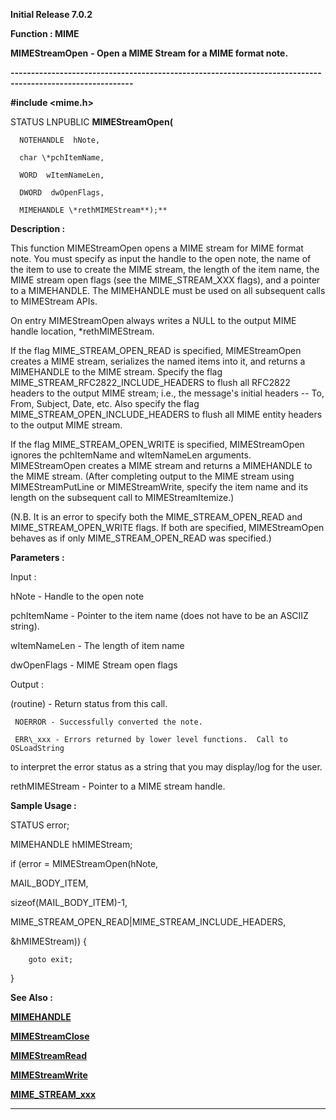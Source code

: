 




<!--
 /\* Font Definitions \*/
 @font-face
 {font-family:Courier;
 panose-1:2 7 4 9 2 2 5 2 4 4;}
@font-face
 {font-family:Helv;
 panose-1:2 11 6 4 2 2 2 3 2 4;}
@font-face
 {font-family:"Cambria Math";
 panose-1:2 4 5 3 5 4 6 3 2 4;}
 /\* Style Definitions \*/
 p.MsoNormal, li.MsoNormal, div.MsoNormal
 {margin-top:0cm;
 margin-right:0cm;
 margin-bottom:8.0pt;
 margin-left:0cm;
 line-height:107%;
 font-size:11.0pt;
 font-family:"Calibri",sans-serif;}
.MsoChpDefault
 {font-size:11.0pt;}
.MsoPapDefault
 {margin-bottom:8.0pt;
 line-height:107%;}
 /\* Page Definitions \*/
 @page WordSection1
 {size:612.0pt 792.0pt;
 margin:72.0pt 72.0pt 72.0pt 72.0pt;}
div.WordSection1
 {page:WordSection1;}
-->




**Initial Release 7.0.2**



**Function : MIME**



**MIMEStreamOpen** **- Open a
MIME Stream for a MIME format note.**


**----------------------------------------------------------------------------------------------------------**



**#include <mime.h>**



STATUS
LNPUBLIC **MIMEStreamOpen(**  

      NOTEHANDLE  hNote,  

      char \*pchItemName,  

      WORD  wItemNameLen,  

      DWORD  dwOpenFlags,  

      MIMEHANDLE \*rethMIMEStream**);**



**Description :**



This
function MIMEStreamOpen opens a MIME stream for MIME format note.  You must
specify as input the handle to the open note, the name of the item to use to
create the MIME stream, the length of the item name, the MIME stream open flags
(see the MIME\_STREAM\_XXX flags), and a pointer to a MIMEHANDLE.  The MIMEHANDLE
must be used on all subsequent calls to MIMEStream APIs.


 


On entry
MIMEStreamOpen always writes a NULL to the output MIME handle location,
\*rethMIMEStream.  


 


If the flag
MIME\_STREAM\_OPEN\_READ is specified, MIMEStreamOpen creates a MIME stream,
serializes the named items into it, and returns a MIMEHANDLE to the MIME
stream.  Specify the flag MIME\_STREAM\_RFC2822\_INCLUDE\_HEADERS to flush all
RFC2822 headers to the output MIME stream; i.e., the message's initial headers
-- To, From, Subject, Date, etc.  Also specify the flag
MIME\_STREAM\_OPEN\_INCLUDE\_HEADERS to flush all MIME entity headers to the output
MIME stream.


 


If the flag
MIME\_STREAM\_OPEN\_WRITE is specified, MIMEStreamOpen ignores the pchItemName and
wItemNameLen arguments.  MIMEStreamOpen creates a MIME stream and returns a
MIMEHANDLE to the MIME stream.  (After completing output to the MIME stream
using MIMEStreamPutLine or MIMEStreamWrite, specify the item name and its
length on the subsequent call to MIMEStreamItemize.)


 


(N.B.  It is
an error to specify both the MIME\_STREAM\_OPEN\_READ and MIME\_STREAM\_OPEN\_WRITE
flags.  If both are specified, MIMEStreamOpen behaves as if only
MIME\_STREAM\_OPEN\_READ was specified.)


 


 


**Parameters :**



Input :  

hNote  -  Handle to the open note  

  

pchItemName  -  Pointer to the item name (does not have to be an ASCIIZ
string).  

  

wItemNameLen  -  The length of item name  

  

dwOpenFlags  -  MIME Stream open flags  

  




Output :  

(routine)  -  Return status from this call.  

     NOERROR - Successfully converted the note.  

     ERR\_xxx - Errors returned by lower level functions.  Call to OSLoadString
to interpret the error status as a string that you may display/log for the
user.  

  

  

  

rethMIMEStream  -  Pointer to a MIME stream handle.  

  




 **Sample Usage :**


STATUS error;


MIMEHANDLE hMIMEStream;


 


if (error =
MIMEStreamOpen(hNote,


                                
MAIL\_BODY\_ITEM,


                                
sizeof(MAIL\_BODY\_ITEM)-1,


                                
MIME\_STREAM\_OPEN\_READ|MIME\_STREAM\_INCLUDE\_HEADERS,


                                
&hMIMEStream)) {


        goto exit;


}


 


 **See Also :**


**[MIMEHANDLE](MIMEHANDLE.md)**


**[MIMEStreamClose](MIMEStreamClose.md)**


**[MIMEStreamRead](MIMEStreamRead.md)**


**[MIMEStreamWrite](MIMEStreamWrite.md)**


**[MIME\_STREAM\_xxx](MIME_STREAM_xxx.md)**



----------------------------------------------------------------------------------------------------------


 





